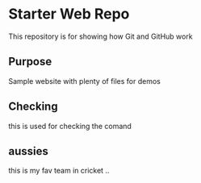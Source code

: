 # Starter Web Repo

This repository is for showing how Git and GitHub work

## Purpose

Sample website with plenty of files for demos

## Checking

this is used for checking the comand

## aussies

this is my fav team in cricket
..
